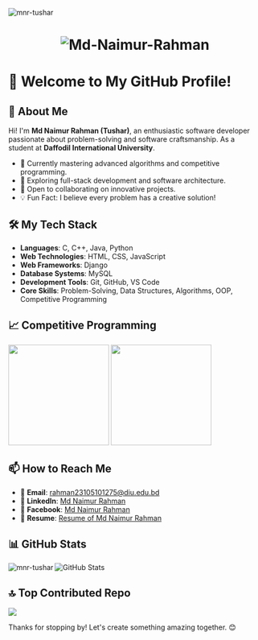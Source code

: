 <p align="left"> <img src="https://komarev.com/ghpvc/?username=mnr-tushar&label=Profile%20views&color=0e75b6&style=flat" alt="mnr-tushar" /></p>


<h1 align="center"><img src="https://i.ibb.co/7xjvMfxm/Md-Naimur-Rahman.png" alt="Md-Naimur-Rahman" border="0" "></h1>


# 🌟 Welcome to My GitHub Profile!

## 👋 About Me

Hi! I'm **Md Naimur Rahman (Tushar)**, an enthusiastic software developer passionate about problem-solving and software craftsmanship. As a student at **Daffodil International University**.

* 🚀 Currently mastering advanced algorithms and competitive programming.
* 🌱 Exploring full-stack development and software architecture.
* 🤝 Open to collaborating on innovative projects.
* 💡 Fun Fact: I believe every problem has a creative solution!


## 🛠️ My Tech Stack

* **Languages**: C, C++, Java, Python
* **Web Technologies**: HTML, CSS, JavaScript
* **Web Frameworks**: Django
* **Database Systems**: MySQL
* **Development Tools**: Git, GitHub, VS Code
* **Core Skills**: Problem-Solving, Data Structures, Algorithms, OOP, Competitive Programming



## <b>&#128200; Competitive Programming</b>
<p float="left">
<img height="200em" src="https://leetcard.jacoblin.cool/mnr-tushar?theme=light&font=Karma&ext=contest" />
  
<img height="200em" src="https://codeforces-readme-stats.vercel.app/api/card?username=MNR-TUSHAR"/>
</p>


## 📫 How to Reach Me

* 📧 **Email**: [rahman23105101275@diu.edu.bd](mailto:rahman23105101275@diu.edu.bd)
* 🔗 **LinkedIn**: [Md Naimur Rahman](https://www.linkedin.com/in/mdnaimurrahman36)
* 📘 **Facebook**: [Md Naimur Rahman](https://www.facebook.com/mdnaimurrahman36)
* 💼 **Resume**: [Resume of Md Naimur Rahman](https://drive.google.com/file/d/1sO9tlBdzGEG_dJDC0FDSO5nMiM2qH9PJ/view?usp=drive_link)
  


## 📊 GitHub Stats

![GitHub Stats](https://github-readme-stats.vercel.app/api?username=MNR-Tushar\&show_icons=true\&theme=tokyonight)
<img align="left" src="https://github-readme-stats.vercel.app/api/top-langs?username=mnr-tushar&show_icons=true&locale=en&layout=compact" alt="mnr-tushar"/>


## 🔝 Top Contributed Repo
![](https://github-contributor-stats.vercel.app/api?username=mnr-tushar&limit=5&theme=flat&combine_all_yearly_contributions=true)

Thanks for stopping by! Let's create something amazing together. 😊


